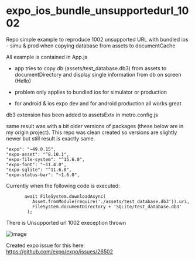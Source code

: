 # expo_ios_bundle_unsupportedurl_1002
Repo simple example to reproduce 1002 unsupported URL with bundled ios - simu &amp; prod when copying database from assets to documentCache


All example is contained in App.js

- app tries to copy db (assets/test_database.db3) from assets to documentDirectory and display single information from db on screen (Hello)

- problem only applies to bundled ios for simulator or production

- for android & ios expo dev and for android production all works great


db3 extension has been added to assetsExtx in metro.config.js

same result was with a bit older versions of packages (these below are in my origin project). This repo was clean created so versions are slightly newer but still result is exactly same.
```
"expo": "~49.0.15",
"expo-asset": "^8.10.1",
"expo-file-system": "^15.6.0",
"expo-font": "~11.4.0",
"expo-sqlite": "^11.6.0",
"expo-status-bar": "~1.6.0",

```

Currently when the following code is executed:

```
       await FileSystem.downloadAsync(
          Asset.fromModule(require('./assets/test_database.db3')).uri,
          FileSystem.documentDirectory + 'SQLite/test_database.db3'
        );
```

There is Unsupported url 1002 exeception thrown

![image](https://github.com/Sznapsollo/expo_ios_bundle_unsupportedurl_1002/assets/20971560/bdcc842b-b8f4-43b4-8388-44a0559de996)

Created expo issue for this here: https://github.com/expo/expo/issues/26502


